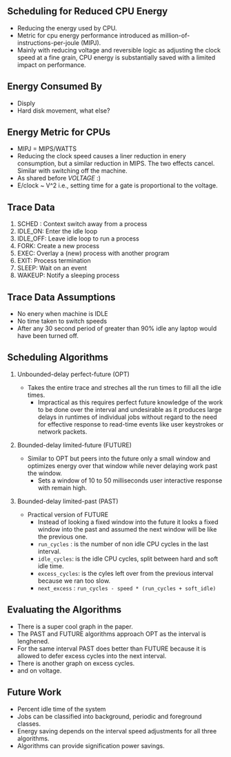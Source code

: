 ## Scheduling for Reduced CPU Energy

* Reducing the energy used by CPU.
* Metric for cpu energy performance introduced as million-of-instructions-per-joule (MIPJ).
* Mainly with reducing voltage and reversible logic as adjusting the clock speed at a
fine grain, CPU energy is substantially saved with a limited impact on performance.

## Energy Consumed By
* Disply
* Hard disk movement, what else?

## Energy Metric for CPUs
* MIPJ = MIPS/WATTS
* Reducing the clock speed causes a liner reduction in enery consumption, but a similar
reduction in MIPS. The two effects cancel. Similar with switching off the machine.
* As shared before *VOLTAGE* :)
* E/clock ~ V^2 i.e., setting time for a gate is proportional to the voltage.


## Trace Data
1. SCHED : Context switch away from a process
2. IDLE_ON: Enter the idle loop
3. IDLE_OFF: Leave idle loop to run a process
4. FORK: Create a new process
5. EXEC: Overlay a (new) process with another program
6. EXIT: Process termination
7. SLEEP: Wait on an event
8. WAKEUP: Notify a sleeping process

## Trace Data Assumptions
* No enery when machine is IDLE
* No time taken to switch speeds
* After any 30 second period of greater than 90% idle any laptop would have been turned
off.


## Scheduling Algorithms
1. Unbounded-delay perfect-future (OPT)
   * Takes the entire trace and streches all the run times to fill all the idle times.
	 * Impractical as this requires perfect future knowledge of the work to be done over
	 the interval and undesirable as it produces large delays in runtimes of individual
	 jobs without regard to the need for effective response to read-time events like user
	 keystrokes or network packets.

2. Bounded-delay limited-future (FUTURE)
   * Similar to OPT but peers into the future only a small window and optimizes energy
	 over that window while never delaying work past the window.
	 * Sets a window of 10 to 50 milliseconds user interactive response with remain high.

3. Bounded-delay limited-past (PAST)
   * Practical version of FUTURE
	 * Instead of looking a fixed window into the future it looks a fixed window into the past and assumed the next window will be like the previous one.
	 * `run_cycles` : is the number of non idle CPU cycles in the last interval.
	 * `idle_cycles`: is the idle CPU cycles, split between hard and soft idle time.
	 * `excess_cycles`: is the cyles left over from the previous interval because we ran too slow.
	 * `next_excess` : `run_cycles - speed * (run_cycles + soft_idle)`


## Evaluating the Algorithms
* There is a super cool graph in the paper.
* The PAST and FUTURE algorithms approach OPT as the interval is lenghened.
* For the same interval PAST does better than FUTURE because it is allowed to defer excess cycles into the next interval.
* There is another graph on excess cycles.
* and on voltage.

## Future Work
* Percent idle time of the system
* Jobs can be classified into background, periodic and foreground classes.
* Energy saving depends on the interval speed adjustments for all three algorithms.
* Algorithms can provide signification power savings.
